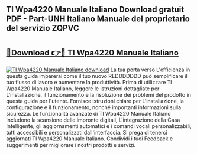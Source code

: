 ## Tl Wpa4220 Manuale Italiano Download gratuit PDF - Part-UNH Italiano Manuale del proprietario del servizio ZQPVC

# <h2><a href="http://dfffngx.blite.top/?on=Tl+Wpa4220+Manuale+Italiano">🔗Download 👉🔴 Tl Wpa4220 Manuale Italiano</a></h2>

[![Tl Wpa4220 Manuale Italiano download](https://i.imgur.com/lujVjoI.png)](http://dfffngx.blite.top/?on=Tl+Wpa4220+Manuale+Italiano)
La tua porta verso L'efficienza in questa guida imparerai come il tuo nuovo REDDDDDDD può semplificare il tuo flusso di lavoro e aumentare la produttività. Prima di utilizzare Tl Wpa4220 Manuale Italiano, leggere le istruzioni dettagliate per L'installazione, il funzionamento e la risoluzione dei problemi del prodotto in questa guida per l'utente. Fornisce istruzioni chiare per L'installazione, la configurazione e il funzionamento, nonché importanti informazioni sulla sicurezza. Le funzionalità avanzate di Tl Wpa4220 Manuale Italiano includono la scansione delle impronte digitali, L'integrazione della Casa Intelligente, gli aggiornamenti automatici e i comandi vocali personalizzabili, tutti accessibili e personalizzati dall'interfaccia. Si prega di tenerci aggiornati Tl Wpa4220 Manuale Italiano. Condividi i tuoi Feedback e suggerimenti per migliorare i nostri prodotti e servizi.
